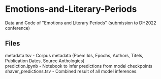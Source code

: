 # Emotions-and-Literary-Periods
Data and Code of "Emotions and Literary Periods" (submission to DH2022 conference)
## Files

metadata.tsv  - Corpus metadata (Poem Ids, Epochs, Authors, Titels, Publication Dates, Source Anthologies) <br>
prediction.ipynb - Notebook to infer predictions from model checkpoints <br>
shaver_predictions.tsv - Combined result of all model inferences <br>

